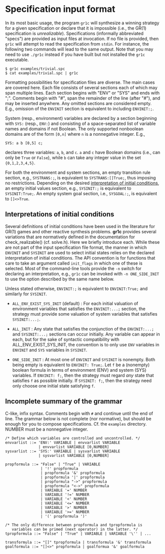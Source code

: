 Specification input format
==========================

In its most basic usage, the program `gr1c` will synthesize a winning strategy
for a given specification or declare that it is impossible (i.e., the GR(1)
specification is *unrealizable*).  Specifications (informally abbreviated
"specs") are provided as input files at invocation.  If no file is provided,
then `gr1c` will attempt to read the specification from `stdin`.  For instance,
the following two commands will lead to the same output.  Note that you may need
to use `./gr1c` instead if you have built but not installed the `gr1c`
executable.

    $ gr1c examples/trivial.spc
    $ cat examples/trivial.spc | gr1c

Formatting possibilities for specification files are diverse.  The main cases
are covered here.  Each file consists of several sections each of which may span
multiple lines.  Each section begins with "ENV" or "SYS" and ends with ";".
Comments begin with "#", span the remainder of the line (after "#"), and may be
inserted anywhere.  Any omitted sections are considered empty.  E.g., omission
of the `ENVINIT` section is equivalent to including `ENVINIT:;`.

System (resp., environment) variables are declared by a section beginning with
`SYS:` (resp., `ENV:`) and consisting of a space-separated list of variable
names and domains if not Boolean.  The only supported nonboolean domains are of
the form `[0,n]` where `n` is a nonnegative integer.  E.g.,

    SYS: a b [0,5] c;

declares three variables: `a`, `b`, and `c`.  `a` and `c` have Boolean domains
(i.e., can only be `True` or `False`), while `b` can take any integer value in
the set `{0,1,2,3,4,5}`.

For both the environment and system sections, an empty transition rule section,
e.g., `SYSTRANS:;`, is equivalent to `SYSTRANS:[]True;`, thus imposing no
restrictions.  Depending on the desired [interpretation of initial
conditions](#initconditions), an empty initial values section, e.g., `SYSINIT:;`
is equivalent to `SYSINIT:True;`.  An empty system goal section, i.e.,
`SYSGOAL:;`, is equivalent to `[]<>True`.


<h2 id="initconditions">Interpretations of initial conditions</h2>

Several definitions of initial conditions have been used in the literature for
GR(1) games and other reactive synthesis problems.  **gr1c** provides several
variations that are normatively defined in the documentation for
check_realizable() (cf. solve.h).  Here we briefly introduce each.  While these
are not part of the input specification file format, the manner in which
`ENVINIT` and `SYSINIT` are used to select initial states relies on the declared
interpretation of initial conditions.  The API convention is for functions that
care to take an argument called `init_flags` in which one of these is selected.
Most of the command-line tools provide the `-n` switch for declaring an
interpretation, e.g., `gr1c` can be invoked with `-n ONE_SIDE_INIT` to use the
option described by the same name below.

Unless stated otherwise, `ENVINIT:;` is equivalent to `ENVINIT:True;` and
similarly for `SYSINIT`.

* `ALL_ENV_EXIST_SYS_INIT` (default) : For each initial valuation of environment
  variables that satisfies the `ENVINIT:...;` section, the strategy must provide
  some valuation of system variables that satisfies `SYSINIT:...;`.

* `ALL_INIT` : Any state that satisfies the conjunction of the `ENVINIT:...;`
  and `SYSINIT:...;` sections can occur initially.  Any variable can appear in
  each, but for the sake of syntactic compatibility with ALL_ENV_EXIST_SYS_INIT,
  the convention is to only use `ENV` variables in `ENVINIT` and `SYS` variables
  in `SYSINIT`.

* `ONE_SIDE_INIT` : At most one of `ENVINIT` and `SYSINIT` is nonempty.  Both
  being empty is equivalent to `ENVINIT: True;`.  Let `f` be a (nonempty)
  boolean formula in terms of environment (ENV) and system (SYS) variables.  If
  `ENVINIT: f;`, then the strategy must regard *any* state that satisfies `f` as
  possible initially.  If `SYSINIT: f;`, then the strategy need only choose one
  initial state satisfying `f`.


Incomplete summary of the grammar
---------------------------------

C-like, infix syntax. Comments begin with `#` and continue until the end of
line. The grammar below is not complete (nor normative), but should be enough
for you to compose specifications.  Cf. the `examples` directory.  NUMBER must
be a nonnegative integer.

    /* Define which variables are controlled and uncontrolled. */
    envvarlist ::= 'ENV:' VARIABLE | envvarlist VARIABLE
                   | envvarlist VARIABLE [0,NUMBER]
    sysvarlist ::= 'SYS:' VARIABLE | sysvarlist VARIABLE
                   | sysvarlist VARIABLE [0,NUMBER]

    propformula ::= "False" | "True" | VARIABLE
                    | '!' propformula
                    | propformula '&' propformula
                    | propformula '|' propformula
                    | propformula "->" propformula
                    | propformula "<->" propformula
                    | VARIABLE '=' NUMBER
                    | VARIABLE '!=' NUMBER
                    | VARIABLE '<' NUMBER
                    | VARIABLE '<=' NUMBER
                    | VARIABLE '>' NUMBER
                    | VARIABLE '>=' NUMBER
                    | '(' propformula ')'

    /* The only difference between propformula and tpropformula is
       variables can be primed (next operator) in the latter. */
    tpropformula ::= "False" | "True" | VARIABLE | VARIABLE '\'' | ...

    transformula ::= "[]" tpropformula | transformula '&' transformula
    goalformula ::= "[]<>" propformula | goalformua '&' goalformula
